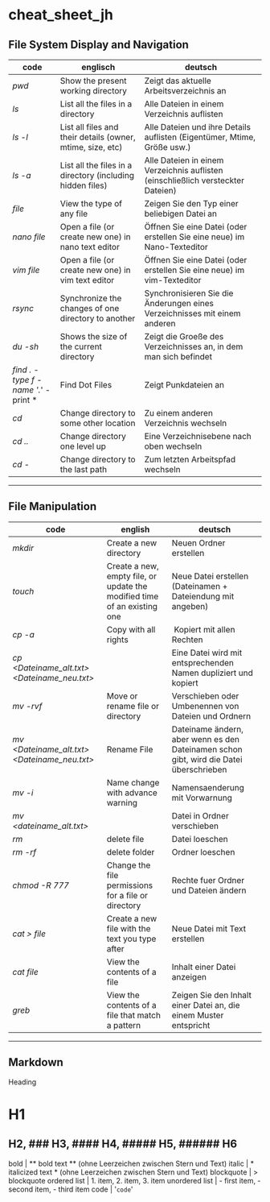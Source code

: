 # cheat_sheet_jh
## File System Display and Navigation

code | englisch | deutsch
--- | --- | ---
*pwd*|Show the present working directory | Zeigt das aktuelle Arbeitsverzeichnis an
*ls*|List all the files in a directory | Alle Dateien in einem Verzeichnis auflisten
*ls -l*|List all files and their details (owner, mtime, size, etc) | Alle Dateien und ihre Details auflisten (Eigentümer, Mtime, Größe usw.)
*ls -a*|List all the files in a directory (including hidden files) | Alle Dateien in einem Verzeichnis auflisten (einschließlich versteckter Dateien)
*file*|View the type of any file | Zeigen Sie den Typ einer beliebigen Datei an
*nano file*|Open a file (or create new one) in nano text editor | Öffnen Sie eine Datei (oder erstellen Sie eine neue) im Nano-Texteditor
*vim file*|Open a file (or create new one) in vim text editor| Öffnen Sie eine Datei (oder erstellen Sie eine neue) im vim-Texteditor
*rsync*|Synchronize the changes of one directory to another | Synchronisieren Sie die Änderungen eines Verzeichnisses mit einem anderen
*du -sh* | Shows the size of the current directory| Zeigt die Groeße des Verzeichnisses an, in dem man sich befindet
*find . -type f -name '\.*' -print * | Find Dot Files | Zeigt Punkdateien an
*cd*|Change directory to some other location | Zu einem anderen Verzeichnis wechseln
*cd ..*|Change directory one level up | Eine Verzeichnisebene nach oben wechseln
*cd -*|Change directory to the last path | Zum letzten Arbeitspfad wechseln

---

## File Manipulation

code | english | deutsch
--- | --- | --- |
*mkdir*|Create a new directory| Neuen Ordner erstellen
*touch*|Create a new, empty file, or update the modified time of an existing one| Neue Datei erstellen (Dateinamen + Dateiendung mit angeben)
*cp -a* | Copy with all rights | Kopiert mit allen Rechten
*cp <Dateiname_alt.txt> <Dateiname_neu.txt>* | | Eine Datei wird mit entsprechenden Namen dupliziert und kopiert
*mv -rvf* | Move or rename file or directory | Verschieben oder Umbenennen von Dateien und Ordnern
*mv <Dateiname_alt.txt> <Dateiname_neu.txt>* | Rename File | Dateiname ändern, aber wenn es den Dateinamen schon gibt, wird die Datei überschrieben
*mv -i* | Name change with advance warning | Namensaenderung mit Vorwarnung
*mv <dateiname_alt.txt> <Ordnername>* | | Datei in Ordner verschieben 
*rm* | delete file | Datei loeschen
*rm -rf* | delete folder | Ordner loeschen
*chmod -R 777* | Change the file permissions for a file or directory | Rechte fuer Ordner und Dateien ändern
*cat > file* | Create a new file with the text you type after | Neue Datei mit Text erstellen
*cat file*|View the contents of a file| Inhalt einer Datei anzeigen
*greb*|View the contents of a file that match a pattern | Zeigen Sie den Inhalt einer Datei an, die einem Muster entspricht

---

## Markdown

Heading 


# H1
## H2, ### H3, #### H4, ##### H5, ###### H6
bold | ** bold text ** (ohne Leerzeichen zwischen Stern und Text)
italic | * italicized text * (ohne Leerzeichen zwischen Stern und Text)
blockquote | > blockquote
ordered list | 1. item, 2. item, 3. item
unordered list | - first item, - second item, - third item
code | '`code`'

